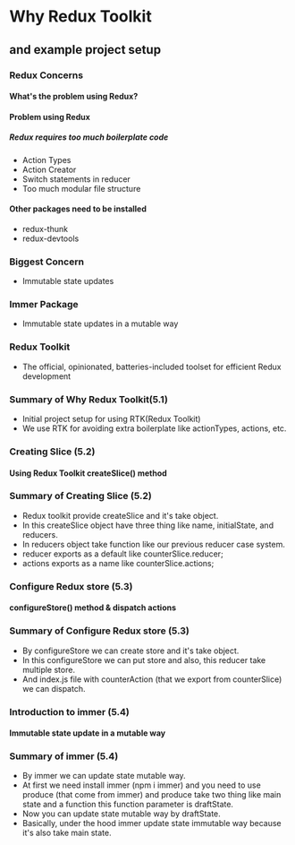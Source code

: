 # Why Redux Toolkit

## and example project setup

### Redux Concerns

#### What's the problem using Redux?

#### Problem using Redux

##### Redux requires too much boilerplate code

- Action Types
- Action Creator
- Switch statements in reducer
- Too much modular file structure

#### Other packages need to be installed

- redux-thunk
- redux-devtools

### Biggest Concern

- Immutable state updates

### Immer Package

- Immutable state updates in a mutable way

### Redux Toolkit

- The official, opinionated, batteries-included toolset for efficient Redux development

### Summary of Why Redux Toolkit(5.1)

- Initial project setup for using RTK(Redux Toolkit)
- We use RTK for avoiding extra boilerplate like actionTypes, actions, etc.

### Creating Slice (5.2)

#### Using Redux Toolkit createSlice() method

### Summary of Creating Slice (5.2)

- Redux toolkit provide createSlice and it's take object.
- In this createSlice object have three thing like name, initialState, and reducers.
- In reducers object take function like our previous reducer case system.
- reducer exports as a default like counterSlice.reducer;
- actions exports as a name like counterSlice.actions;

### Configure Redux store (5.3)

#### configureStore() method & dispatch actions

### Summary of Configure Redux store (5.3)

- By configureStore we can create store and it's take object.
- In this configureStore we can put store and also, this reducer take multiple store.
- And index.js file with counterAction (that we export from counterSlice) we can dispatch.

### Introduction to immer (5.4)

#### Immutable state update in a mutable way

### Summary of immer (5.4)

- By immer we can update state mutable way.
- At first we need install immer (npm i immer) and you need to use produce (that come from immer) and produce take two thing like main state and a function this function parameter is draftState.
- Now you can update state mutable way by draftState.
- Basically, under the hood immer update state immutable way because it's also take main state.
